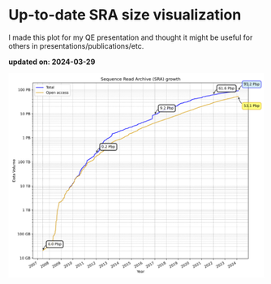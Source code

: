 # Up-to-date SRA size visualization

I made this plot for my QE presentation and thought it might be useful for others in presentations/publications/etc.

**updated on: 2024-03-29**


![SRA Data Growth](sra_data_growth.png)